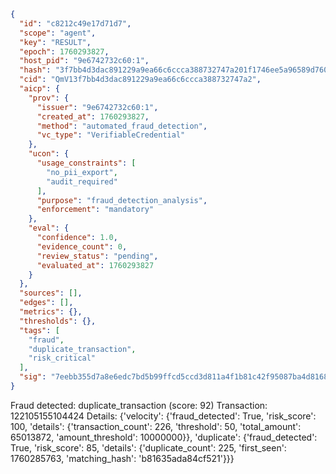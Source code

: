```json
{
  "id": "c8212c49e17d71d7",
  "scope": "agent",
  "key": "RESULT",
  "epoch": 1760293827,
  "host_pid": "9e6742732c60:1",
  "hash": "3f7bb4d3dac891229a9ea66c6ccca388732747a201f1746ee5a96589d760b834",
  "cid": "QmV13f7bb4d3dac891229a9ea66c6ccca388732747a2",
  "aicp": {
    "prov": {
      "issuer": "9e6742732c60:1",
      "created_at": 1760293827,
      "method": "automated_fraud_detection",
      "vc_type": "VerifiableCredential"
    },
    "ucon": {
      "usage_constraints": [
        "no_pii_export",
        "audit_required"
      ],
      "purpose": "fraud_detection_analysis",
      "enforcement": "mandatory"
    },
    "eval": {
      "confidence": 1.0,
      "evidence_count": 0,
      "review_status": "pending",
      "evaluated_at": 1760293827
    }
  },
  "sources": [],
  "edges": [],
  "metrics": {},
  "thresholds": {},
  "tags": [
    "fraud",
    "duplicate_transaction",
    "risk_critical"
  ],
  "sig": "7eebb355d7a8e6edc7bd5b99ffcd5ccd3d811a4f1b81c42f95087ba4d8168be3"
}
```

Fraud detected: duplicate_transaction (score: 92)
Transaction: 122105155104424
Details: {'velocity': {'fraud_detected': True, 'risk_score': 100, 'details': {'transaction_count': 226, 'threshold': 50, 'total_amount': 65013872, 'amount_threshold': 10000000}}, 'duplicate': {'fraud_detected': True, 'risk_score': 85, 'details': {'duplicate_count': 225, 'first_seen': 1760285763, 'matching_hash': 'b81635ada84cf521'}}}